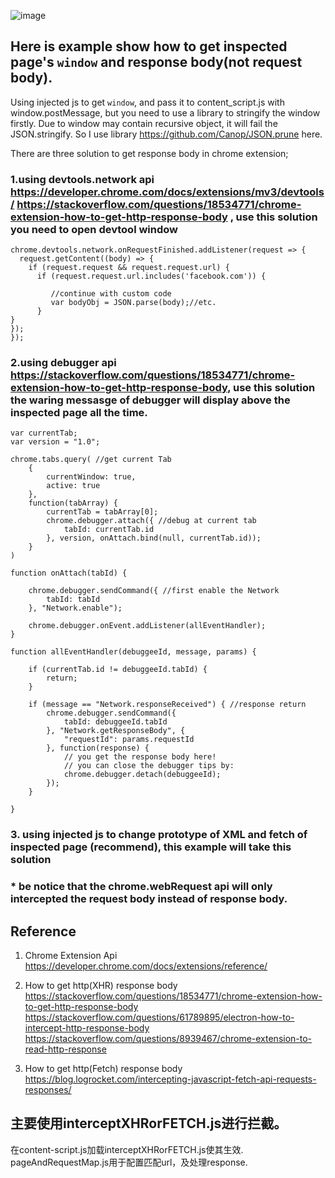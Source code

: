 ![image](https://user-images.githubusercontent.com/16233397/180920236-7b06118e-db20-427a-b57e-584158c05217.png)


## Here is example show how to get inspected page's `window` and response body(not request body).

Using injected js to get `window`, and pass it to content_script.js with window.postMessage, but you need to use a library to stringify the window firstly. Due to window may contain recursive object, it will fail the JSON.stringify. So I use library https://github.com/Canop/JSON.prune here.

There are three solution to get response body in chrome extension;

### 1.using devtools.network api  https://developer.chrome.com/docs/extensions/mv3/devtools/  https://stackoverflow.com/questions/18534771/chrome-extension-how-to-get-http-response-body , use this solution you need to open devtool window
```
chrome.devtools.network.onRequestFinished.addListener(request => {
  request.getContent((body) => {
    if (request.request && request.request.url) {
      if (request.request.url.includes('facebook.com')) {

         //continue with custom code
         var bodyObj = JSON.parse(body);//etc.
      }
}
});
});
```


### 2.using debugger api  https://stackoverflow.com/questions/18534771/chrome-extension-how-to-get-http-response-body, use this solution the waring messasge of debugger will display above the inspected page all the time.

```
var currentTab;
var version = "1.0";

chrome.tabs.query( //get current Tab
    {
        currentWindow: true,
        active: true
    },
    function(tabArray) {
        currentTab = tabArray[0];
        chrome.debugger.attach({ //debug at current tab
            tabId: currentTab.id
        }, version, onAttach.bind(null, currentTab.id));
    }
)

function onAttach(tabId) {

    chrome.debugger.sendCommand({ //first enable the Network
        tabId: tabId
    }, "Network.enable");

    chrome.debugger.onEvent.addListener(allEventHandler);
}

function allEventHandler(debuggeeId, message, params) {

    if (currentTab.id != debuggeeId.tabId) {
        return;
    }

    if (message == "Network.responseReceived") { //response return 
        chrome.debugger.sendCommand({
            tabId: debuggeeId.tabId
        }, "Network.getResponseBody", {
            "requestId": params.requestId
        }, function(response) {
            // you get the response body here!
            // you can close the debugger tips by:
            chrome.debugger.detach(debuggeeId);
        });
    }

}
```

### 3. using injected js to change prototype of XML and fetch of inspected page (recommend), this example will take this solution

### * be notice that the chrome.webRequest api will only intercepted the request body instead of response body.


## Reference

1. Chrome Extension Api
https://developer.chrome.com/docs/extensions/reference/
2. How to get http(XHR) response body
https://stackoverflow.com/questions/18534771/chrome-extension-how-to-get-http-response-body
https://stackoverflow.com/questions/61789895/electron-how-to-intercept-http-response-body
https://stackoverflow.com/questions/8939467/chrome-extension-to-read-http-response

3. How to get http(Fetch) response body
https://blog.logrocket.com/intercepting-javascript-fetch-api-requests-responses/




## 主要使用interceptXHRorFETCH.js进行拦截。
   在content-script.js加载interceptXHRorFETCH.js使其生效.
	pageAndRequestMap.js用于配置匹配url，及处理response.
	